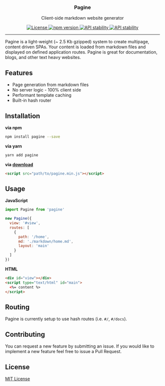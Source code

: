 <h3 align="center">
  Pagine
</h3>
<p align="center">
  Client-side markdown website generator
</p>
<p align="center">
  <a href="https://choosealicense.com/licenses/mit/" target="_blank">
    <img src="https://img.shields.io/badge/license-MIT-blue.svg" alt="License">
  </a>
  <a href="https://npmjs.org/package/pagine">
    <img src="https://img.shields.io/npm/v/pagine.svg" alt="npm version">
  </a>
  <a href="https://nodejs.org/api/documentation.html#documentation_stability_index">
    <img src="https://img.shields.io/badge/stability-experimental-orange.svg"
      alt="API stability" />
  </a>
  <a href="https://travis-ci.org/johnsylvain/pagine">
    <img src="https://img.shields.io/travis/johnsylvain/pagine.svg"
      alt="API stability" />
  </a>
</p>

---
Pagine is a light-weight (~ 2.5 Kb gzipped) system to create multipage, content driven SPAs. Your content is loaded from markdown files and displayed on defined application routes. Pagine is great for documentation, blogs, and other text heavy websites.

## Features
- Page generation from markdown files 
- No server logic - 100% client side
- Performant template caching 
- Built-in hash router

## Installation
**via npm**
```bash
npm install pagine --save
```
**via yarn**
```bash
yarn add pagine
```
**via [download](https://raw.githubusercontent.com/johnsylvain/pagine/master/lib/pagine.js)**
```html
<script src="path/to/pagine.min.js"></script>
```

## Usage

**JavaScript**
```js
import Pagine from 'pagine'

new Pagine({
  view: '#view',
  routes: [
    {
      path: '/home',
      md: './markdown/home.md',
      layout: 'main'
    }
  ]
})
```

**HTML**
```html
<div id="view"></div>
<script type="text/html" id="main">
  <%= content %>
</script>
```

## Routing
Pagine is currently setup to use hash routes (i.e. `#/`, `#/docs`).

## Contributing
You can request a new feature by submitting an issue. If you would like to implement a new feature feel free to issue a Pull Request.

## License
[MIT License](https://choosealicense.com/licenses/mit/)
